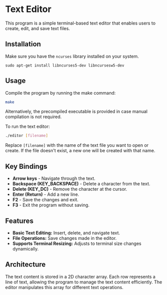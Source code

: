 # Text Editor

This program is a simple terminal-based text editor that enables users to create, edit, and save text files.

## Installation

Make sure you have the `ncurses` library installed on your system.

```sudo apt-get install libncurses5-dev libncursesw5-dev```

## Usage

Compile the program by running the make command:

```bash
make
```

Alternatively, the precompiled executable is provided in case manual compilation is not required.

To run the text editor:

```bash
./editor [filename]
```

Replace `[filename]` with the name of the text file you want to open or create. If the file doesn't exist, a new one will be created with that name.

## Key Bindings

- **Arrow keys** - Navigate through the text.
- **Backspace (KEY_BACKSPACE)** - Delete a character from the text.
- **Delete (KEY_DC)** - Remove the character at the cursor.
- **Enter (Return)** - Add a new line.
- **F2** - Save the changes and exit.
- **F3** - Exit the program without saving.

## Features

- **Basic Text Editing:** Insert, delete, and navigate text.
- **File Operations:** Save changes made in the editor.
- **Supports Terminal Resizing:** Adjusts to terminal size changes dynamically.

## Architecture

The text content is stored in a 2D character array. Each row represents a line of text, allowing the program to manage the text content efficiently. The editor manipulates this array for different text operations.
